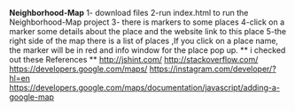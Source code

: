 **Neighborhood-Map**
1- download files 
2-run index.html to run the Neighborhood-Map project 
3- there is markers to some places
4-click on a marker  some  details about the place and  the website link to this place
5-the right side of the map there is a list of places ,If you click on a place name, the marker will be in red and  info window for the place pop up.
** i checked out these References ** 
http://jshint.com/
http://stackoverflow.com/
https://developers.google.com/maps/
https://instagram.com/developer/?hl=en
https://developers.google.com/maps/documentation/javascript/adding-a-google-map
